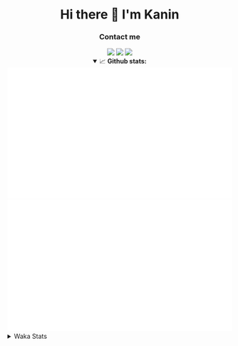 <div align="center">
 <h1>Hi there 👋 I'm Kanin</h1>
 <h3>Contact me</h3>
 <a href="mailto:im@kanin.dev"><img src="https://img.shields.io/badge/gmail-%23D14836.svg?&style=for-the-badge&logo=gmail&logoColor=white"/></a>
 <a href="https://twitter.com/KaninDev"><img src="https://img.shields.io/badge/twitter-%231DA1F2.svg?&style=for-the-badge&logo=twitter&logoColor=white"/></a>
 <a href="https://www.linkedin.com/in/KaninDev"><img src="https://img.shields.io/badge/linkedin-%230077B5.svg?&style=for-the-badge&logo=linkedin&logoColor=white"/></a>
<details open>
  <summary>📈 <b>Github stats:</b></summary>
  <img src="https://github.com/Kanin/Kanin/blob/master/scripts/GitHubStats/generated/overview.svg"/>
  <img src="https://github.com/Kanin/Kanin/blob/master/scripts/GitHubStats/generated/languages.svg"/>
</details>
</div>

<details>
 <summary>Waka Stats</summary>

<!--START_SECTION:waka-->
![Profile Views](http://img.shields.io/badge/Profile%20Views-44-blue)

![Lines of code](https://img.shields.io/badge/From%20Hello%20World%20I%27ve%20Written-30951%20lines%20of%20code-blue)

**🐱 My Github Data** 

> 🏆 78 Contributions in the Year 2021
 > 
> 📦 35.1 kB Used in Github's Storage 
 > 
> 🚫 Not Opted to Hire
 > 
> 📜 8 Public Repositories 
 > 
> 🔑 5 Private Repositories  
 > 
**I'm an Early 🐤** 

```text
🌞 Morning    98 commits     ████░░░░░░░░░░░░░░░░░░░░░   18.11% 
🌆 Daytime    211 commits    █████████░░░░░░░░░░░░░░░░   39.0% 
🌃 Evening    111 commits    █████░░░░░░░░░░░░░░░░░░░░   20.52% 
🌙 Night      121 commits    █████░░░░░░░░░░░░░░░░░░░░   22.37%

```
📅 **I'm Most Productive on Monday** 

```text
Monday       123 commits    █████░░░░░░░░░░░░░░░░░░░░   22.74% 
Tuesday      83 commits     ███░░░░░░░░░░░░░░░░░░░░░░   15.34% 
Wednesday    93 commits     ████░░░░░░░░░░░░░░░░░░░░░   17.19% 
Thursday     59 commits     ██░░░░░░░░░░░░░░░░░░░░░░░   10.91% 
Friday       52 commits     ██░░░░░░░░░░░░░░░░░░░░░░░   9.61% 
Saturday     50 commits     ██░░░░░░░░░░░░░░░░░░░░░░░   9.24% 
Sunday       81 commits     ███░░░░░░░░░░░░░░░░░░░░░░   14.97%

```


📊 **This Week I Spent My Time On** 

```text
⌚︎ Time Zone: America/New_York

💬 Programming Languages: 
Python                   17 hrs 26 mins      ███████████████████████░░   95.25% 
SCSS                     41 mins             █░░░░░░░░░░░░░░░░░░░░░░░░   3.82% 
virtualenv               9 mins              ░░░░░░░░░░░░░░░░░░░░░░░░░   0.87% 
Other                    0 secs              ░░░░░░░░░░░░░░░░░░░░░░░░░   0.06% 
YAML                     0 secs              ░░░░░░░░░░░░░░░░░░░░░░░░░   0.0%

🔥 Editors: 
PyCharm                  17 hrs 37 mins      ████████████████████████░   96.18% 
IntelliJ                 41 mins             █░░░░░░░░░░░░░░░░░░░░░░░░   3.82%

🐱‍💻 Projects: 
Naila.py                 11 hrs 49 mins      ████████████████░░░░░░░░░   64.52% 
CGLS                     5 hrs 47 mins       ████████░░░░░░░░░░░░░░░░░   31.66% 
Kanin                    41 mins             █░░░░░░░░░░░░░░░░░░░░░░░░   3.82%

💻 Operating System: 
Linux                    18 hrs 19 mins      █████████████████████████   100.0%

```

**I Mostly Code in Python** 

```text
Python                   20 repos            ███████████████████░░░░░░   76.92% 
JavaScript               3 repos             ███░░░░░░░░░░░░░░░░░░░░░░   11.54% 
Kotlin                   1 repo              █░░░░░░░░░░░░░░░░░░░░░░░░   3.85% 
HTML                     1 repo              █░░░░░░░░░░░░░░░░░░░░░░░░   3.85% 
Java                     1 repo              █░░░░░░░░░░░░░░░░░░░░░░░░   3.85%

```


**Timeline**

![Chart not found](https://raw.githubusercontent.com/Kanin/Kanin/master/charts/bar_graph.png) 


<!--END_SECTION:waka-->
</details>
